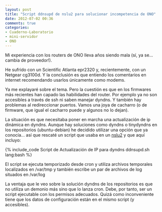 ```yaml
---
layout: post
title: "Script ddnsupd de nslu2 para solucionar incompetencia de ONO"
date: 2012-07-02 00:36
comments: true
categories:
- Cuaderno-Laboratorio
- mini-servidor
- ONO
---
```


Mi experiencia con los routers de ONO lleva años siendo mala (sí, ya se... cambia de proveedor!). 

He sufrido con un Scientific Atlanta epr2320 y, recientemente, con un Netgear cg3100d. Y la conclusión es que entiendo los comentarios en internet recomendando usarlos únicamente como modems.

Ya me explayaré sobre el tema. Pero la cuestión es que en los firmwares más recientes han capado las habilidades del router. Por ejemplo ya no son accesibles a través de ssh ni saben manejar dyndns. Y también hay problemas al redireccionar puertos. Vamos una joya de cacharro (o de firmware, que igual el cacharro puede y algunos no lo dejan).

La situación es que necesitaba poner en marcha una actualización de ip dinámica en dyndns. Aunque hay soluciones como dyndns o tinydyndns en los repositorios (ubuntu-debian) he decidido utilizar una opción que ya conocía... así que rescaté un script que usaba en un [nslu2](http://www.nslu-linux.org) y que aquí incluyo:

{% include_code Script de Actualización de IP para dyndns ddnsupd.sh lang:bash %}

El script se ejecuta temporizado desde cron y utiliza archivos temporales localizados en /var/tmp y también escribe un par de archivos de log situados en /var/log

La ventaja que le veo sobre la solución dyndns de los repositorios es que no utiliza un demonio más sino que lo lanza cron. Debe, por tanto, ser un script ejecutable con los permisos adecuados. Quizá como inconveniente tiene que los datos de configuración están en el mismo script (y accesibles).